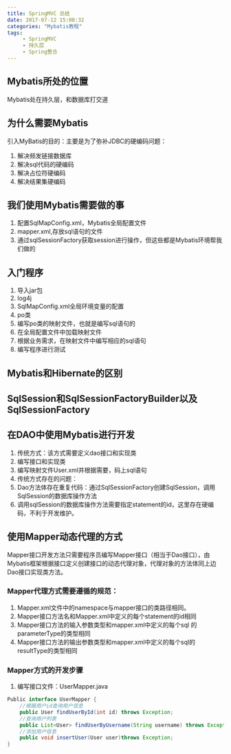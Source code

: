 ```yaml
---
title: SpringMVC 总结
date: 2017-07-12 15:08:32
categories: "Mybatis教程"
tags:
     - SpringMVC
     - 持久层
     - Spring整合
---
```

## Mybatis所处的位置
Mybatis处在持久层，和数据库打交道

## 为什么需要Mybatis
引入MyBatis的目的：主要是为了弥补JDBC的硬编码问题：
 1. 解决频发链接数据库
 2. 解决sql代码的硬编码
 3. 解决占位符硬编码
 4. 解决结果集硬编码
<!-- more -->
## 我们使用Mybatis需要做的事
1. 配置SqlMapConfig.xml，Mybatis全局配置文件
2. mapper.xml,存放sql语句的文件
3. 通过sqlSessionFactory获取session进行操作，但这些都是Mybatis环境帮我们做的

## 入门程序
 1. 导入jar包
 2. log4j
 3. SqlMapConfig.xml全局环境变量的配置
 4. po类
 5. 编写po类的映射文件，也就是编写sql语句的
 6. 在全局配置文件中加载映射文件
 7. 根据业务需求，在映射文件中编写相应的sql语句
 8. 编写程序进行测试

## Mybatis和Hibernate的区别

## SqlSession和SqlSessionFactoryBuilder以及SqlSessionFactory

## 在DAO中使用Mybatis进行开发
1. 传统方式：该方式需要定义dao接口和实现类
  1. 编写接口和实现类
  2. 编写映射文件User.xml并根据需要，码上sql语句
2. 传统方式存在的问题：
  1. Dao方法体存在重复代码：通过SqlSessionFactory创建SqlSession，调用SqlSession的数据库操作方法
  2. 调用sqlSession的数据库操作方法需要指定statement的id，这里存在硬编码，不利于开发维护。

## 使用Mapper动态代理的方式

Mapper接口开发方法只需要程序员编写Mapper接口（相当于Dao接口），由Mybatis框架根据接口定义创建接口的动态代理对象，代理对象的方法体同上边Dao接口实现类方法。
### Mapper代理方式需要遵循的规范：
  1. Mapper.xml文件中的namespace与mapper接口的类路径相同。
  2. Mapper接口方法名和Mapper.xml中定义的每个statement的id相同
  3. Mapper接口方法的输入参数类型和mapper.xml中定义的每个sql 的parameterType的类型相同
  4. Mapper接口方法的输出参数类型和mapper.xml中定义的每个sql的resultType的类型相同

### Mapper方式的开发步骤
1. 编写接口文件：UserMapper.java
```java
Public interface UserMapper {
	//根据用户id查询用户信息
	public User findUserById(int id) throws Exception;
	//查询用户列表
	public List<User> findUserByUsername(String username) throws Exception;
	//添加用户信息
	public void insertUser(User user)throws Exception;
}

```
